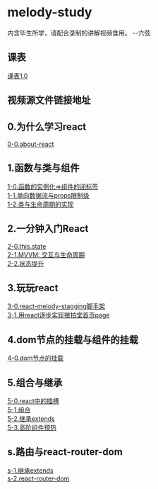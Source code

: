 # melody-study
   内含毕生所学，请配合录制的讲解视频食用。 --六弦

## 课表
  <a href='./courseware.md'>课表1.0</a>

## 视频源文件链接地址

## 0.为什么学习react
  <a href ='/doc/0.为什么学习react/0-0.about-react.md'>0-0.about-react</a> 

## 1.函数与类与组件
  <a href ='/doc/1.函数与类与组件/1-0.函数的实例化=>组件的闭标签.md'>1-0.函数的实例化=>组件的闭标签</a> <br/>
  <a href ='/doc/1.函数与类与组件/1-1.单向数据流与props限制级.md'>1-1.单向数据流与props限制级</a> <br/>
  <a href ='/doc/1.函数与类与组件/1-2.类与生命周期的实现.md'>1-2.类与生命周期的实现</a> <br/>

## 2.一分钟入门React 
  <a href='/doc/2.一分钟入门React/2-0.this.state.md'>2-0.this.state</a><br/>
  <a href='/doc/2.一分钟入门React/2-1.MVVM:  交互与生命周期.md'>2-1.MVVM:  交互与生命周期</a><br/>
  <a href='/doc/2.一分钟入门React/2-2.状态提升.md'>2-2.状态提升</a><br/>
  
## 3.玩玩react 
  <a href='/doc/3.玩玩react/3.0.react-melody-stagging脚手架.md'>3-0.react-melody-stagging脚手架</a><br/>
  <a href='/doc/3.玩玩react/3.1 用react逐步实现微拍堂首页page.md'>3-1.用react逐步实现微拍堂首页page</a><br/>

## 4.dom节点的挂载与组件的挂载
  <a href='/doc/4.dom节点的挂载与组件的挂载/4-0.dom节点的挂载.md'>4-0.dom节点的挂载</a><br/>

## 5.组合与继承
<a href='/doc/5.组合与继承/5-0.react中的插槽.md'>5-0.react中的插槽</a><br/>
<a href='/doc/5.组合与继承/5-1.组合.md'>5-1.组合</a><br/>
<a href='/doc/5.组合与继承/5-2.继承extends.md'>5-2.继承extends</a><br/>
<a href='/doc/5.组合与继承/5-3.高阶组件预热.md'>5-3.高阶组件预热</a><br/>

## s.路由与react-router-dom
<a href='/doc/s.SPA与路由/1.路由的本质与实现.md'>s-1.继承extends</a><br/>
<a href='/doc/s.SPA与路由/2.react-router-dom.md'>s-2.react-router-dom</a><br/>

